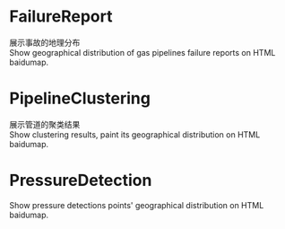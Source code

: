 # FailureReport  
展示事故的地理分布  
Show geographical distribution of gas pipelines failure reports on HTML baidumap.  
# PipelineClustering  
展示管道的聚类结果  
Show clustering results, paint its geographical distribution on HTML baidumap.  
# PressureDetection  
Show pressure detections points' geographical distribution on HTML baidumap.    
